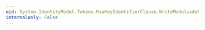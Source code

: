 ```yaml
---
uid: System.IdentityModel.Tokens.RsaKeyIdentifierClause.WriteModulusAsBase64(System.Xml.XmlWriter)
internalonly: False
---
```

